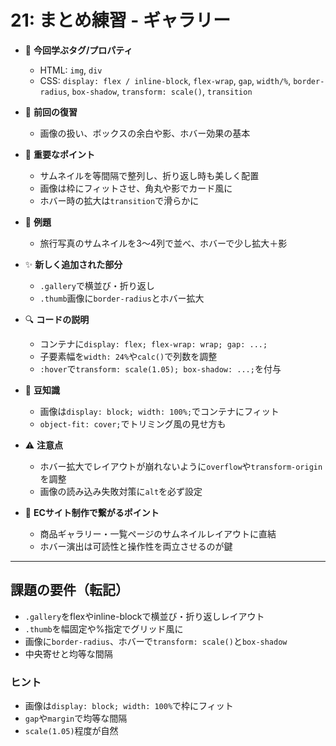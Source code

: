 # 21: まとめ練習 - ギャラリー

- 🧩 **今回学ぶタグ/プロパティ**
  - HTML: `img`, `div`
  - CSS: `display: flex / inline-block`, `flex-wrap`, `gap`, `width/%`, `border-radius`, `box-shadow`, `transform: scale()`, `transition`

- 🔁 **前回の復習**
  - 画像の扱い、ボックスの余白や影、ホバー効果の基本

- 📌 **重要なポイント**
  - サムネイルを等間隔で整列し、折り返し時も美しく配置
  - 画像は枠にフィットさせ、角丸や影でカード風に
  - ホバー時の拡大は`transition`で滑らかに

- 🧪 **例題**
  - 旅行写真のサムネイルを3〜4列で並べ、ホバーで少し拡大＋影

- ✨ **新しく追加された部分**
  - `.gallery`で横並び・折り返し
  - `.thumb`画像に`border-radius`とホバー拡大

- 🔍 **コードの説明**
  - コンテナに`display: flex; flex-wrap: wrap; gap: ...;`
  - 子要素幅を`width: 24%`や`calc()`で列数を調整
  - `:hover`で`transform: scale(1.05); box-shadow: ...;`を付与

- 📖 **豆知識**
  - 画像は`display: block; width: 100%;`でコンテナにフィット
  - `object-fit: cover;`でトリミング風の見せ方も

- ⚠️ **注意点**
  - ホバー拡大でレイアウトが崩れないように`overflow`や`transform-origin`を調整
  - 画像の読み込み失敗対策に`alt`を必ず設定

- 🛒 **ECサイト制作で繋がるポイント**
  - 商品ギャラリー・一覧ページのサムネイルレイアウトに直結
  - ホバー演出は可読性と操作性を両立させるのが鍵

---

## 課題の要件（転記）
- `.gallery`をflexやinline-blockで横並び・折り返しレイアウト
- `.thumb`を幅固定や%指定でグリッド風に
- 画像に`border-radius`、ホバーで`transform: scale()`と`box-shadow`
- 中央寄せと均等な間隔

### ヒント
- 画像は`display: block; width: 100%`で枠にフィット
- `gap`や`margin`で均等な間隔
- `scale(1.05)`程度が自然